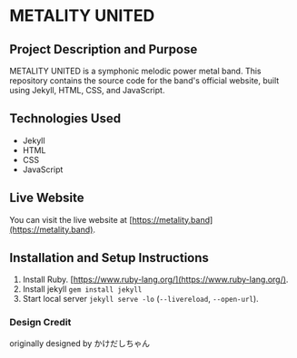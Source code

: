 # METALITY UNITED

## Project Description and Purpose

METALITY UNITED is a symphonic melodic power metal band. This repository contains the source code for the band's official website, built using Jekyll, HTML, CSS, and JavaScript.

## Technologies Used

- Jekyll
- HTML
- CSS
- JavaScript

## Live Website

You can visit the live website at [https://metality.band](https://metality.band).

## Installation and Setup Instructions

1. Install Ruby. [https://www.ruby-lang.org/](https://www.ruby-lang.org/).
2. Install jekyll `gem install jekyll`
3. Start local server `jekyll serve -lo` (`--livereload`, `--open-url`).

### Design Credit

originally designed by かけだしちゃん
